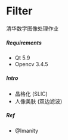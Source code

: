 # Filter

清华数字图像处理作业

##### Requirements

- Qt 5.9
- Opencv 3.4.5



##### Intro

- 晶格化 (SLIC)
- 人像美肤 (双边滤波)



##### Ref

- @Imanity